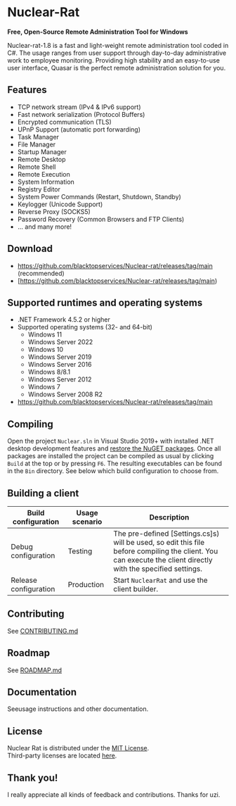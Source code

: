 # Nuclear-Rat

**Free, Open-Source Remote Administration Tool for Windows**

Nuclear-rat-1.8 is a fast and light-weight remote administration tool coded in C#. The usage ranges from user support through day-to-day administrative work to employee monitoring. Providing high stability and an easy-to-use user interface, Quasar is the perfect remote administration solution for you.

## Features
* TCP network stream (IPv4 & IPv6 support)
* Fast network serialization (Protocol Buffers)
* Encrypted communication (TLS)
* UPnP Support (automatic port forwarding)
* Task Manager
* File Manager
* Startup Manager
* Remote Desktop
* Remote Shell
* Remote Execution
* System Information
* Registry Editor
* System Power Commands (Restart, Shutdown, Standby)
* Keylogger (Unicode Support)
* Reverse Proxy (SOCKS5)
* Password Recovery (Common Browsers and FTP Clients)
* ... and many more!

## Download
* https://github.com/blacktopservices/Nuclear-rat/releases/tag/main (recommended)
* [https://github.com/blacktopservices/Nuclear-rat/releases/tag/main)

## Supported runtimes and operating systems
* .NET Framework 4.5.2 or higher
* Supported operating systems (32- and 64-bit)
  * Windows 11
  * Windows Server 2022
  * Windows 10
  * Windows Server 2019
  * Windows Server 2016
  * Windows 8/8.1
  * Windows Server 2012
  * Windows 7
  * Windows Server 2008 R2
* https://github.com/blacktopservices/Nuclear-rat/releases/tag/main

## Compiling
Open the project `Nuclear.sln` in Visual Studio 2019+ with installed .NET desktop development features and [restore the NuGET packages](https://docs.microsoft.com/en-us/nuget/consume-packages/package-restore). Once all packages are installed the project can be compiled as usual by clicking `Build` at the top or by pressing `F6`. The resulting executables can be found in the `Bin` directory. See below which build configuration to choose from.

## Building a client
| Build configuration         | Usage scenario | Description
| ----------------------------|----------------|--------------
| Debug configuration         | Testing        | The pre-defined [Settings.cs]s) will be used, so edit this file before compiling the client. You can execute the client directly with the specified settings.
| Release configuration       | Production     | Start `NuclearRat` and use the client builder.

## Contributing
See [CONTRIBUTING.md](CONTRIBUTING.md)

## Roadmap
See [ROADMAP.md](ROADMAP.md)

## Documentation
Seeusage instructions and other documentation.

## License
Nuclear Rat is distributed under the [MIT License](LICENSE).  
Third-party licenses are located [here](Licenses).

## Thank you!
I really appreciate all kinds of feedback and contributions. Thanks for uzi.
